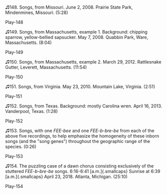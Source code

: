 ♫148. Songs, from Missouri. June 2, 2008. Prairie State Park,
Mindenmines, Missouri. (5:28)

Play-148

♫149. Songs, from Massachusetts, example 1. Background: chipping
sparrow, yellow-bellied sapsucker. May 7, 2008. Quabbin Park, Ware,
Massachusetts. (8:04)

Play-149

♫150. Songs, from Massachusetts, example 2. March 29, 2012. Rattlesnake
Gutter, Leverett, Massachusetts. (11:54)

Play-150

♫151. Songs, from Virginia. May 23, 2010. Mountain Lake, Virginia.
(2:51)

Play-151

♫152. Songs, from Texas. Background: mostly Carolina wren. April 16,
2013. Vanderpool, Texas. (1:28)

Play-152

♫153. Songs, with one *FEE-bee* and one *FEE-b-bre-be* from each of the
above five recordings, to help emphasize the homogeneity of these inborn
songs (and the "song genes") throughout the geographic range of the
species. (0:26)

Play-153

♫154. The puzzling case of a dawn chorus consisting exclusively of the
stuttered *FEE-b-bre-be* songs. 6:16-6:41 [a.m.]{.smallcaps} Sunrise at
6:39 [a.m.]{.smallcaps} April 23, 2018. Atlanta, Michigan. (25:10)

Play-154


